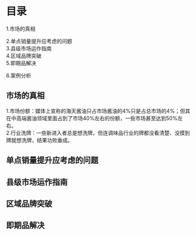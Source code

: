 
# 目录  
1.市场的真相   

2.单点销量提升应考虑的问题      
3.县级市场运作指南      
4.区域品牌突破      
5.即期品解决  
   
6.案例分析    

## 市场的真相 
1.市场份额：媒体上宣称的海天酱油只占市场酱油的4%只是占总市场的4%；但其在中高端酱油领域里面占到了市场40%左右的份额，一些市场甚至达到50%左右。  
2.行业洗牌：一些新进入者总是想洗牌，但连调味品行业的牌都没看清楚、没摸到牌就想洗牌，结果功败垂成。   

## 单点销量提升应考虑的问题   
## 县级市场运作指南   
## 区域品牌突破 
## 即期品解决   



